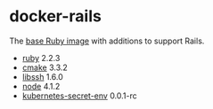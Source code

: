 # docker-rails

The [base Ruby image](https://hub.docker.com/_/ruby/) with additions to support Rails.

* [ruby](https://www.ruby-lang.org/) 2.2.3
* [cmake](https://cmake.org/) 3.3.2
* [libssh](http://www.libssh2.org/) 1.6.0
* [node](https://nodejs.org/) 4.1.2
* [kubernetes-secret-env](https://github.com/buth/kubernetes-secret-env) 0.0.1-rc
